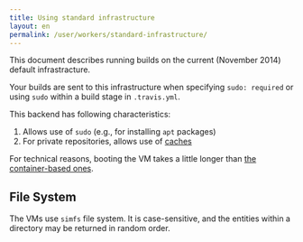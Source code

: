 ```yaml
---
title: Using standard infrastructure
layout: en
permalink: /user/workers/standard-infrastructure/
---
```


<div id="toc"></div>

This document describes running builds on the current (November 2014)
default infrastracture.

Your builds are sent to this infrastructure when specifying `sudo: required` or
using `sudo` within a build stage in `.travis.yml`.

This backend has following characteristics:

1. Allows use of `sudo` (e.g., for installing `apt` packages)
2. For private repositories, allows use of [caches](/user/caching)

For technical reasons, booting the VM takes a little longer
than [the container-based ones](container-based-infrastructure).

## File System

The VMs use `simfs` file system.
It is case-sensitive, and the entities within a directory
may be returned in random order.

